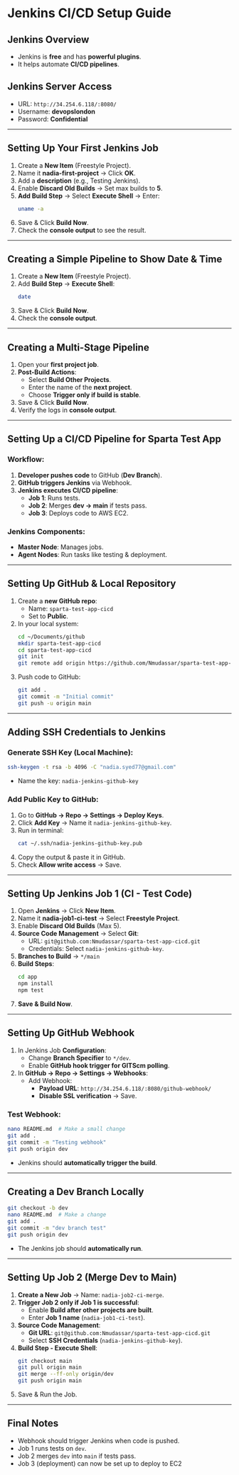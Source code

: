# Jenkins CI/CD Setup Guide

## **Jenkins Overview**

- Jenkins is **free** and has **powerful plugins**.
- It helps automate **CI/CD pipelines**.

## **Jenkins Server Access**

- URL: `http://34.254.6.118/:8080/`
- Username: **devopslondon**
- Password: **Confidential**

---

## **Setting Up Your First Jenkins Job**

1. Create a **New Item** (Freestyle Project).
2. Name it **nadia-first-project** → Click **OK**.
3. Add a **description** (e.g., Testing Jenkins).
4. Enable **Discard Old Builds** → Set max builds to **5**.
5. **Add Build Step** → Select **Execute Shell** → Enter:
   ```sh
   uname -a
   ```
6. Save & Click **Build Now**.
7. Check the **console output** to see the result.

---

## **Creating a Simple Pipeline to Show Date & Time**

1. Create a **New Item** (Freestyle Project).
2. Add **Build Step** → **Execute Shell**:
   ```sh
   date
   ```
3. Save & Click **Build Now**.
4. Check the **console output**.

---

## **Creating a Multi-Stage Pipeline**

1. Open your **first project job**.
2. **Post-Build Actions**:
   - Select **Build Other Projects**.
   - Enter the name of the **next project**.
   - Choose **Trigger only if build is stable**.
3. Save & Click **Build Now**.
4. Verify the logs in **console output**.

---

## **Setting Up a CI/CD Pipeline for Sparta Test App**

### **Workflow**:

1. **Developer pushes code** to GitHub (**Dev Branch**).
2. **GitHub triggers Jenkins** via Webhook.
3. **Jenkins executes CI/CD pipeline**:
   - **Job 1**: Runs tests.
   - **Job 2**: Merges **dev → main** if tests pass.
   - **Job 3**: Deploys code to AWS EC2.

### **Jenkins Components**:

- **Master Node**: Manages jobs.
- **Agent Nodes**: Run tasks like testing & deployment.

---

## **Setting Up GitHub & Local Repository**

1. Create a **new GitHub repo**:
   - Name: `sparta-test-app-cicd`
   - Set to **Public**.
2. In your local system:
   ```sh
   cd ~/Documents/github
   mkdir sparta-test-app-cicd
   cd sparta-test-app-cicd
   git init
   git remote add origin https://github.com/Nmudassar/sparta-test-app-cicd.git
   ```
3. Push code to GitHub:
   ```sh
   git add .
   git commit -m "Initial commit"
   git push -u origin main
   ```

---

## **Adding SSH Credentials to Jenkins**

### **Generate SSH Key (Local Machine)**:

```sh
ssh-keygen -t rsa -b 4096 -C "nadia.syed77@gmail.com"
```

- Name the key: `nadia-jenkins-github-key`

### **Add Public Key to GitHub**:

1. Go to **GitHub → Repo → Settings → Deploy Keys**.
2. Click **Add Key** → Name it `nadia-jenkins-github-key`.
3. Run in terminal:
   ```sh
   cat ~/.ssh/nadia-jenkins-github-key.pub
   ```
4. Copy the output & paste it in GitHub.
5. Check **Allow write access** → Save.

---

## **Setting Up Jenkins Job 1 (CI - Test Code)**

1. Open **Jenkins** → Click **New Item**.
2. Name it **nadia-job1-ci-test** → Select **Freestyle Project**.
3. Enable **Discard Old Builds** (Max 5).
4. **Source Code Management** → Select **Git**:
   - URL: `git@github.com:Nmudassar/sparta-test-app-cicd.git`
   - Credentials: Select `nadia-jenkins-github-key`.
5. **Branches to Build** → `*/main`
6. **Build Steps**:
   ```sh
   cd app
   npm install
   npm test
   ```
7. **Save & Build Now**.

---

## **Setting Up GitHub Webhook**

1. In Jenkins Job **Configuration**:
   - Change **Branch Specifier** to `*/dev`.
   - Enable **GitHub hook trigger for GITScm polling**.
2. In **GitHub → Repo → Settings → Webhooks**:
   - Add Webhook:
     - **Payload URL**: `http://34.254.6.118/:8080/github-webhook/`
     - **Disable SSL verification** → Save.

### **Test Webhook**:

```sh
nano README.md  # Make a small change
git add .
git commit -m "Testing webhook"
git push origin dev
```

- Jenkins should **automatically trigger the build**.

---

## **Creating a Dev Branch Locally**

```sh
git checkout -b dev
nano README.md  # Make a change
git add .
git commit -m "dev branch test"
git push origin dev
```

- The Jenkins job should **automatically run**.

---

## **Setting Up Job 2 (Merge Dev to Main)**

1. **Create a New Job** → Name: `nadia-job2-ci-merge`.
2. **Trigger Job 2 only if Job 1 is successful**:
   - Enable **Build after other projects are built**.
   - Enter **Job 1 name** (`nadia-job1-ci-test`).
3. **Source Code Management**:
   - **Git URL**: `git@github.com:Nmudassar/sparta-test-app-cicd.git`
   - Select **SSH Credentials** (`nadia-jenkins-github-key`).
4. **Build Step - Execute Shell**:
   ```sh
   git checkout main
   git pull origin main
   git merge --ff-only origin/dev
   git push origin main
   ```
5. Save & Run the Job.

---

## **Final Notes**

- Webhook should trigger Jenkins when code is pushed.
- Job 1 runs tests on `dev`.
- Job 2 merges `dev` into `main` if tests pass.
- Job 3 (deployment) can now be set up to deploy to EC2
